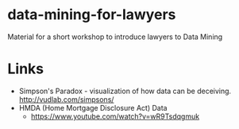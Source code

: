 # data-mining-for-lawyers
Material for a short workshop to introduce lawyers to Data Mining

# Links

* Simpson's Paradox - visualization of how data can be deceiving. http://vudlab.com/simpsons/
* HMDA (Home Mortgage Disclosure Act) Data
  * https://www.youtube.com/watch?v=wR9Tsdqgmuk
 

